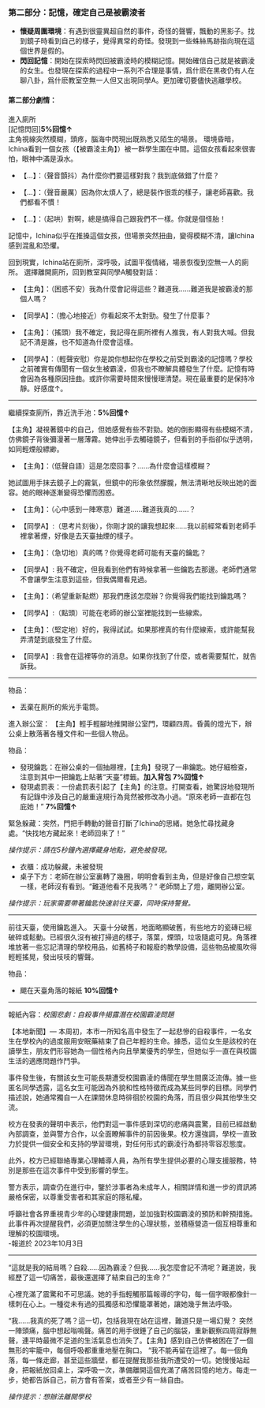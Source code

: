 ### 第二部分：記憶，確定自己是被霸淩者
- **懷疑周圍環境**：有遇到很靈異超自然的事件，奇怪的聲響，飄動的黑影子。找到鏡子時看到自己的樣子，覺得異常的奇怪。發現到一些蛛絲馬跡指向現在這個世界是假的。
- **閃回記憶**：開始在探索時閃回被霸淩時的模糊記憶。開始確信自己就是被霸淩的女生。也發現在探索的過程中一系列不合理是事情，爲什麽在黑夜仍有人在聊八卦，爲什麽教室空無一人但又出現同學A。更加確切要儘快逃離學校。

#### 第二部分劇情：

進入廁所  
[記憶閃回]**5%回憶↑**  
主角視線突然模糊，頭疼，腦海中閃現出既熟悉又陌生的場景。
環境昏暗，Ichina看到一個女孩（【被霸淩主角】）被一群學生圍在中間。這個女孩看起來很害怕，眼神中滿是淚水。

- 【...】：（聲音顫抖）為什麼你們要這樣對我？我到底做錯了什麼？

- 【...】：（聲音嚴厲）因為你太煩人了，總是裝作很乖的樣子，讓老師喜歡。我們都看不慣！

- 【...】：（起哄）對啊，總是搞得自己跟我們不一樣。你就是個怪胎！

記憶中，Ichina似乎在推搡這個女孩，但場景突然扭曲，變得模糊不清，讓Ichina感到混亂和恐懼。

回到現實，Ichina站在廁所，深呼吸，試圖平復情緒，場景恢復到空無一人的廁所。
選擇離開廁所，回到教室與同學A觸發對話：

- 【主角】：（困惑不安）我為什麼會記得這些？難道我……難道我是被霸淩的那個人嗎？

- 【同學A】：（擔心地接近）你看起來不太對勁。發生了什麼事？

- 【主角】：（搖頭）我不確定，我記得在廁所裡有人推我，有人對我大喊。但我記不清是誰，也不知道為什麼會這樣。

- 【同學A】：（輕聲安慰）你是說你想起你在學校之前受到霸淩的記憶嗎？學校之前確實有傳聞有一個女生被霸淩，但我也不瞭解具體發生了什麼。記憶有時會因為各種原因扭曲。或許你需要時間來慢慢理清楚。現在最重要的是保持冷靜。好感度↑。
---
繼續探查廁所，靠近洗手池：**5%回憶↑**

【主角】凝視著鏡中的自己，但她感覺有些不對勁。她的倒影顯得有些模糊不清，仿佛鏡子背後彌漫著一層薄霧。她伸出手去觸碰鏡子，但看到的手指卻似乎透明，如同輕煙般縹緲。

- 【主角】：（低聲自語）這是怎麼回事？......為什麼會這樣模糊？

她試圖用手抹去鏡子上的霧氣，但鏡中的形象依然朦朧，無法清晰地反映出她的面容。她的眼神逐漸變得恐懼而困惑。

- 【主角】：（心中感到一陣寒意）難道......難道我真的......？

- 【同學A】:（思考片刻後），你剛才說的讓我想起來……我以前經常看到老師手裡拿著煙，好像是去天臺抽煙的樣子。

- 【主角】：（急切地）真的嗎？你覺得老師可能有天臺的鑰匙？
- 【同學A】: 我不確定，但我看到他們有時候拿著一些鑰匙去那邊。老師們通常不會讓學生注意到這些，但我偶爾看見過。
- 【主角】：（希望重新點燃）那我們應該怎麼辦？你覺得我們能找到鑰匙嗎？
- 【同學A】:（點頭）可能在老師的辦公室裡能找到一些線索。
- 【主角】：（堅定地）好的，我得試試。如果那裡真的有什麼線索，或許能幫我弄清楚到底發生了什麼。
- 【同學A】: 我會在這裡等你的消息。如果你找到了什麼，或者需要幫忙，就告訴我。
---
物品：
- 丟棄在厠所的紫光手電筒。

進入辦公室：
【主角】輕手輕腳地推開辦公室門，環顧四周。昏黃的燈光下，辦公桌上散落著各種文件和一些個人物品。  

物品：
-   發現鑰匙：在辦公桌的一個抽屜裡，【主角】發現了一串鑰匙。她仔細檢查，注意到其中一把鑰匙上貼著“天臺”標籤。**加入背包** **7%回憶↑**
-   發現處罰表：一份處罰表引起了【主角】的注意。打開查看，她驚訝地發現所有記錄中涉及自己的嚴重違規行為竟然被修改為小過。“原來老師一直都在包庇她！” **7%回憶↑**

緊急躲藏：突然，門把手轉動的聲音打斷了Ichina的思緒。她急忙尋找藏身處。“快找地方藏起來！老師回來了！”  

*操作提示：請在5秒鐘內選擇藏身地點，避免被發現。*
-   衣櫃：成功躲藏，未被發現
-   桌子下方：老師在辦公室裏轉了幾圈，明明會看到主角，但是好像自己想空氣一樣，老師沒有看到。“難道他看不見我嗎？“
老師關上了燈，離開辦公室。

*操作提示：玩家需要帶著鑰匙快速前往天臺，同時保持警覺。*

---
前往天臺，使用鑰匙進入。
天臺十分破舊，地面略顯破舊，有些地方的瓷磚已經破碎或鬆動。已經很久沒有被打掃過的樣子，落葉，煙頭，垃圾隨處可見。角落裡堆放著一些忘記清理的學校用品，如舊椅子和報廢的教學設備，這些物品被風吹得輕輕搖晃，發出吱吱的響聲。

物品：

- 飃在天臺角落的報紙 **10%回憶↑**  
- ---
報紙內容：*校園悲劇：自殺事件揭露潛在校園霸淩問題*

【本地新聞】— 本周初，本市一所知名高中發生了一起悲慘的自殺事件，一名女生在學校內的過度服用安眠藥結束了自己年輕的生命。據悉，這位女生是該校的在讀學生，朋友們形容她為一個性格內向且學業優秀的學生，但她似乎一直在與校園生活的適應問題作鬥爭。

事件發生後，有關該女生可能長期遭受校園霸淩的傳聞在學生間廣泛流傳。據一些匿名同學透露，這名女生可能因為外貌和性格特徵而成為某些同學的目標。同學們描述說，她通常獨自一人在課間休息時徘徊於校園的角落，而且很少與其他學生交流。

校方在發表的聲明中表示，他們對這一事件感到深切的悲痛與震驚，目前已經啟動內部調查，並與警方合作，以全面瞭解事件的前因後果。校方還強調，學校一直致力於提供一個安全和支持的學習環境，對任何形式的霸淩行為都持零容忍態度。

此外，校方已經聯絡專業心理輔導人員，為所有學生提供必要的心理支援服務，特別是那些在這次事件中受到影響的學生。

警方表示，調查仍在進行中，鑒於涉事者為未成年人，相關詳情和進一步的資訊將嚴格保密，以尊重受害者和其家庭的隱私權。

呼籲社會各界重視青少年的心理健康問題，並加強對校園霸淩的預防和幹預措施。此事件再次提醒我們，必須更加關注學生的心理狀態，並積極營造一個互相尊重和理解的校園環境。  
-報道於 2023年10月3日

---  

“這就是我的結局嗎？自殺……因為霸淩？但我……我怎麼會記不清呢？難道說，我經歷了這一切痛苦，最後還選擇了結束自己的生命？”

心裡充滿了震驚和不可思議。她的手指輕觸那篇報導的字句，每一個字眼都像針一樣刺在心上。一種從未有過的孤獨感和恐懼籠罩著她，讓她幾乎無法呼吸。

“我……我真的死了嗎？這一切，包括我現在站在這裡，難道只是一場幻覺？ 
突然一陣頭痛，腦中想起嗡鳴聲。痛苦的用手很錘了自己的腦袋，重新觀察四周寂靜無聲，連平時最微不足道的生活氣息也消失了。【主角】感到自己仿佛被困在了一個無形的牢籠中，每個呼吸都重重地壓在胸口。
“我不能再留在這裡了。每一個角落，每一條走廊，甚至這些牆壁，都在提醒我那些我所遭受的一切。她慢慢站起身，把報紙放回桌上，深呼吸一次，準備離開這個充滿了痛苦回憶的地方。每走一步，她都告訴自己，前方會有答案，或者至少有一絲自由。  

*操作提示：想辦法離開學校*


